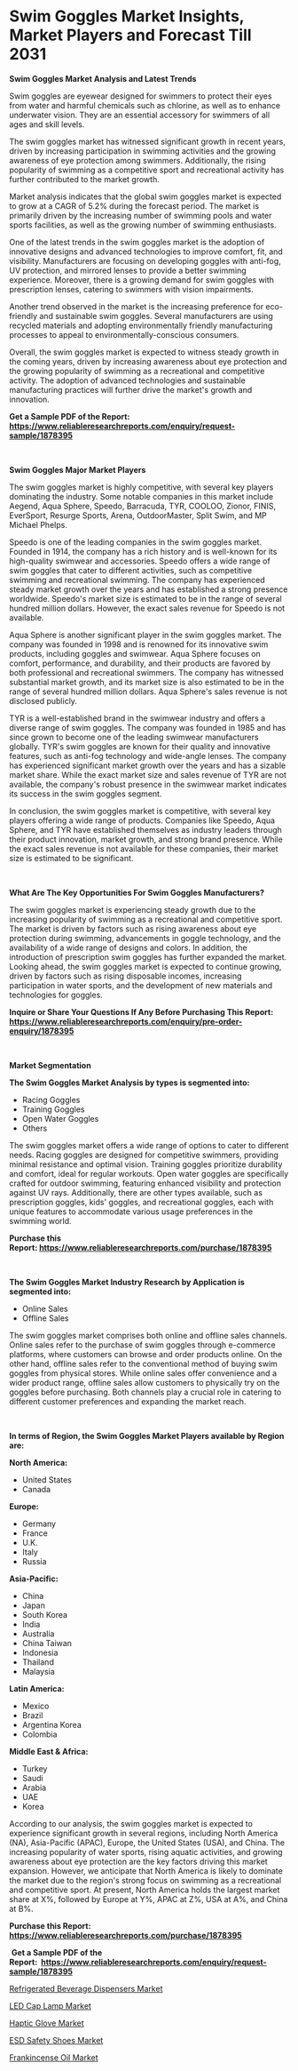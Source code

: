<p><h1>Swim Goggles Market Insights, Market Players and Forecast Till 2031</h1></p><p><strong>Swim Goggles Market Analysis and Latest Trends</strong></p>
<p><p>Swim goggles are eyewear designed for swimmers to protect their eyes from water and harmful chemicals such as chlorine, as well as to enhance underwater vision. They are an essential accessory for swimmers of all ages and skill levels. </p><p>The swim goggles market has witnessed significant growth in recent years, driven by increasing participation in swimming activities and the growing awareness of eye protection among swimmers. Additionally, the rising popularity of swimming as a competitive sport and recreational activity has further contributed to the market growth. </p><p>Market analysis indicates that the global swim goggles market is expected to grow at a CAGR of 5.2% during the forecast period. The market is primarily driven by the increasing number of swimming pools and water sports facilities, as well as the growing number of swimming enthusiasts. </p><p>One of the latest trends in the swim goggles market is the adoption of innovative designs and advanced technologies to improve comfort, fit, and visibility. Manufacturers are focusing on developing goggles with anti-fog, UV protection, and mirrored lenses to provide a better swimming experience. Moreover, there is a growing demand for swim goggles with prescription lenses, catering to swimmers with vision impairments. </p><p>Another trend observed in the market is the increasing preference for eco-friendly and sustainable swim goggles. Several manufacturers are using recycled materials and adopting environmentally friendly manufacturing processes to appeal to environmentally-conscious consumers.</p><p>Overall, the swim goggles market is expected to witness steady growth in the coming years, driven by increasing awareness about eye protection and the growing popularity of swimming as a recreational and competitive activity. The adoption of advanced technologies and sustainable manufacturing practices will further drive the market's growth and innovation.</p></p>
<p><strong>Get a Sample PDF of the Report:&nbsp; <a href="https://www.reliableresearchreports.com/enquiry/request-sample/1878395">https://www.reliableresearchreports.com/enquiry/request-sample/1878395</a></strong></p>
<p>&nbsp;</p>
<p><strong>Swim Goggles Major Market Players</strong></p>
<p><p>The swim goggles market is highly competitive, with several key players dominating the industry. Some notable companies in this market include Aegend, Aqua Sphere, Speedo, Barracuda, TYR, COOLOO, Zionor, FINIS, EverSport, Resurge Sports, Arena, OutdoorMaster, Split Swim, and MP Michael Phelps.</p><p>Speedo is one of the leading companies in the swim goggles market. Founded in 1914, the company has a rich history and is well-known for its high-quality swimwear and accessories. Speedo offers a wide range of swim goggles that cater to different activities, such as competitive swimming and recreational swimming. The company has experienced steady market growth over the years and has established a strong presence worldwide. Speedo's market size is estimated to be in the range of several hundred million dollars. However, the exact sales revenue for Speedo is not available.</p><p>Aqua Sphere is another significant player in the swim goggles market. The company was founded in 1998 and is renowned for its innovative swim products, including goggles and swimwear. Aqua Sphere focuses on comfort, performance, and durability, and their products are favored by both professional and recreational swimmers. The company has witnessed substantial market growth, and its market size is also estimated to be in the range of several hundred million dollars. Aqua Sphere's sales revenue is not disclosed publicly.</p><p>TYR is a well-established brand in the swimwear industry and offers a diverse range of swim goggles. The company was founded in 1985 and has since grown to become one of the leading swimwear manufacturers globally. TYR's swim goggles are known for their quality and innovative features, such as anti-fog technology and wide-angle lenses. The company has experienced significant market growth over the years and has a sizable market share. While the exact market size and sales revenue of TYR are not available, the company's robust presence in the swimwear market indicates its success in the swim goggles segment.</p><p>In conclusion, the swim goggles market is competitive, with several key players offering a wide range of products. Companies like Speedo, Aqua Sphere, and TYR have established themselves as industry leaders through their product innovation, market growth, and strong brand presence. While the exact sales revenue is not available for these companies, their market size is estimated to be significant.</p></p>
<p>&nbsp;</p>
<p><strong>What Are The Key Opportunities For Swim Goggles Manufacturers?</strong></p>
<p><p>The swim goggles market is experiencing steady growth due to the increasing popularity of swimming as a recreational and competitive sport. The market is driven by factors such as rising awareness about eye protection during swimming, advancements in goggle technology, and the availability of a wide range of designs and colors. In addition, the introduction of prescription swim goggles has further expanded the market. Looking ahead, the swim goggles market is expected to continue growing, driven by factors such as rising disposable incomes, increasing participation in water sports, and the development of new materials and technologies for goggles.</p></p>
<p><strong>Inquire or Share Your Questions If Any Before Purchasing This Report: <a href="https://www.reliableresearchreports.com/enquiry/pre-order-enquiry/1878395">https://www.reliableresearchreports.com/enquiry/pre-order-enquiry/1878395</a></strong></p>
<p>&nbsp;</p>
<p><strong>Market Segmentation</strong></p>
<p><strong>The Swim Goggles Market Analysis by types is segmented into:</strong></p>
<p><ul><li>Racing Goggles</li><li>Training Goggles</li><li>Open Water Goggles</li><li>Others</li></ul></p>
<p><p>The swim goggles market offers a wide range of options to cater to different needs. Racing goggles are designed for competitive swimmers, providing minimal resistance and optimal vision. Training goggles prioritize durability and comfort, ideal for regular workouts. Open water goggles are specifically crafted for outdoor swimming, featuring enhanced visibility and protection against UV rays. Additionally, there are other types available, such as prescription goggles, kids' goggles, and recreational goggles, each with unique features to accommodate various usage preferences in the swimming world.</p></p>
<p><strong>Purchase this Report:&nbsp;<a href="https://www.reliableresearchreports.com/purchase/1878395">https://www.reliableresearchreports.com/purchase/1878395</a></strong></p>
<p>&nbsp;</p>
<p><strong>The Swim Goggles Market Industry Research by Application is segmented into:</strong></p>
<p><ul><li>Online Sales</li><li>Offline Sales</li></ul></p>
<p><p>The swim goggles market comprises both online and offline sales channels. Online sales refer to the purchase of swim goggles through e-commerce platforms, where customers can browse and order products online. On the other hand, offline sales refer to the conventional method of buying swim goggles from physical stores. While online sales offer convenience and a wider product range, offline sales allow customers to physically try on the goggles before purchasing. Both channels play a crucial role in catering to different customer preferences and expanding the market reach.</p></p>
<p>&nbsp;</p>
<p><strong>In terms of Region, the Swim Goggles Market Players available by Region are:</strong></p>
<p>
    <p> <strong> North America: </strong>
        <ul>
            <li>United States</li>
            <li>Canada</li>
        </ul>
        </p> 
    <p> <strong> Europe: </strong>
        <ul>
            <li>Germany</li>
            <li>France</li>
            <li>U.K.</li>
            <li>Italy</li>
            <li>Russia</li>
        </ul>
        </p> 
    <p> <strong> Asia-Pacific: </strong>
        <ul>
            <li>China</li>
            <li>Japan</li>
            <li>South Korea</li>
            <li>India</li>
            <li>Australia</li>
            <li>China Taiwan</li>
            <li>Indonesia</li>
            <li>Thailand</li>
            <li>Malaysia</li>
        </ul>
        </p> 
    <p> <strong> Latin America: </strong>
        <ul>
            <li>Mexico</li>
            <li>Brazil</li>
            <li>Argentina Korea</li>
            <li>Colombia</li>
        </ul>
        </p> 
    <p> <strong> Middle East & Africa: </strong>
        <ul>
            <li>Turkey</li>
            <li>Saudi</li>
            <li>Arabia</li>
            <li>UAE</li>
            <li>Korea</li>
        </ul>
    </p>
    </p>
<p><p>According to our analysis, the swim goggles market is expected to experience significant growth in several regions, including North America (NA), Asia-Pacific (APAC), Europe, the United States (USA), and China. The increasing popularity of water sports, rising aquatic activities, and growing awareness about eye protection are the key factors driving this market expansion. However, we anticipate that North America is likely to dominate the market due to the region's strong focus on swimming as a recreational and competitive sport. At present, North America holds the largest market share at X%, followed by Europe at Y%, APAC at Z%, USA at A%, and China at B%.</p></p>
<p><strong>Purchase this Report: <a href="https://www.reliableresearchreports.com/purchase/1878395">https://www.reliableresearchreports.com/purchase/1878395</a></strong></p>
<p>&nbsp;<strong>Get a Sample PDF of the Report:&nbsp;&nbsp;<a href="https://www.reliableresearchreports.com/enquiry/request-sample/1878395">https://www.reliableresearchreports.com/enquiry/request-sample/1878395</a></strong></p>
<p><strong></strong></p>
<p><p><a href="https://github.com/marloy8/Market-Research-Report-List-2/blob/main/refrigerated-beverage-dispensers-market.md">Refrigerated Beverage Dispensers Market</a></p><p><a href="https://github.com/aliciawhite5576/Market-Research-Report-List-2/blob/main/led-cap-lamp-market.md">LED Cap Lamp Market</a></p><p><a href="https://github.com/kipkeeva/Market-Research-Report-List-2/blob/main/haptic-glove-market.md">Haptic Glove Market</a></p><p><a href="https://github.com/provorikovar/Market-Research-Report-List-2/blob/main/esd-safety-shoes-market.md">ESD Safety Shoes Market</a></p><p><a href="https://www.linkedin.com/pulse/frankincense-oil-market-insights-players-forecast-till-2030-f3dhc/">Frankincense Oil Market</a></p></p>